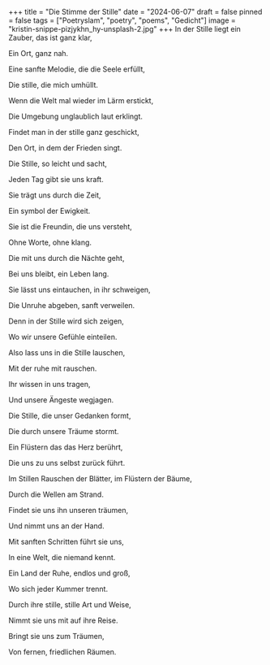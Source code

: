 +++
title = "Die Stimme der Stille"
date = "2024-06-07"
draft = false
pinned = false
tags = ["Poetryslam", "poetry", "poems", "Gedicht"]
image = "kristin-snippe-pizjykhn_hy-unsplash-2.jpg"
+++
In der Stille liegt ein Zauber, das ist ganz klar,

Ein Ort, ganz nah.

Eine sanfte Melodie, die die Seele erfüllt,

Die stille, die mich umhüllt.

Wenn die Welt mal wieder im Lärm erstickt,

Die Umgebung unglaublich laut erklingt.

Findet man in der stille ganz geschickt,

Den Ort, in dem der Frieden singt.

Die Stille, so leicht und sacht,

Jeden Tag gibt sie uns kraft.

Sie trägt uns durch die Zeit,

Ein symbol der Ewigkeit.

Sie ist die Freundin, die uns versteht,

Ohne Worte, ohne klang.

Die mit uns durch die Nächte geht,

Bei uns bleibt, ein Leben lang.

Sie lässt uns eintauchen, in ihr schweigen,

Die Unruhe abgeben, sanft verweilen.

Denn in der Stille wird sich zeigen,

Wo wir unsere Gefühle einteilen.

Also lass uns in die Stille lauschen,

Mit der ruhe mit rauschen.

Ihr wissen in uns tragen,

Und unsere Ängeste wegjagen.

Die Stille, die unser Gedanken formt,

Die durch unsere Träume stormt.

Ein Flüstern das das Herz berührt,

Die uns zu uns selbst zurück führt.

Im Stillen Rauschen der Blätter, im Flüstern der Bäume,

Durch die Wellen am Strand.

Findet sie uns ihn unseren träumen,

Und nimmt uns an der Hand.

Mit sanften Schritten führt sie uns, 

In eine Welt, die niemand kennt.

Ein Land der Ruhe, endlos und groß, 

Wo sich jeder Kummer trennt.

Durch ihre stille, stille Art und Weise, 

Nimmt sie uns mit auf ihre Reise.

Bringt sie uns zum Träumen,

Von fernen, friedlichen Räumen.